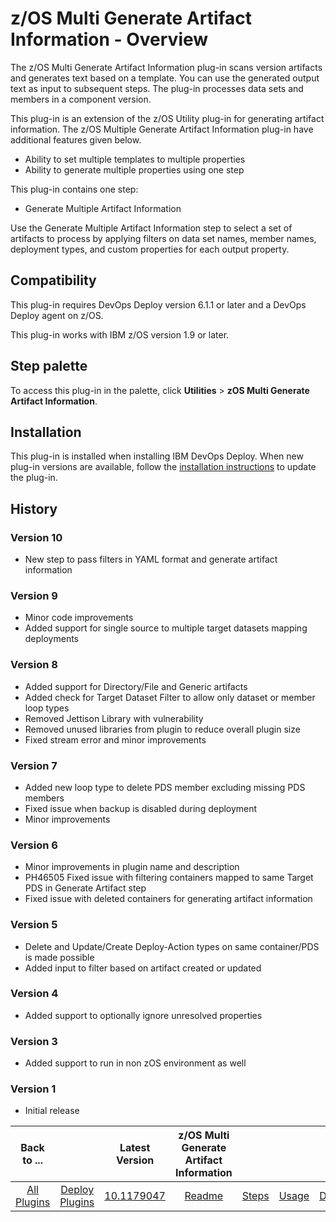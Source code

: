 # z/OS Multi Generate Artifact Information - Overview

The z/OS Multi Generate Artifact Information plug-in scans version artifacts and generates text based on a template. You can use the generated output text as input to subsequent steps. The plug-in processes data sets and members in a component version.

This plug-in is an extension of the z/OS Utility plug-in for generating artifact information. The z/OS Multiple Generate Artifact Information plug-in have additional features given below.

* Ability to set multiple templates to multiple properties
* Ability to generate multiple properties using one step

This plug-in contains one step:

* Generate Multiple Artifact Information

Use the Generate Multiple Artifact Information step to select a set of artifacts to process by applying filters on data set names, member names, deployment types, and custom properties for each output property.

## Compatibility

This plug-in requires DevOps Deploy version 6.1.1 or later and a DevOps Deploy agent on z/OS.

This plug-in works with IBM z/OS version 1.9 or later.

## Step palette

To access this plug-in in the palette, click **Utilities** > **zOS Multi Generate Artifact Information**.

## Installation

This plug-in is installed when installing IBM DevOps Deploy. When new plug-in versions are available, follow the [installation instructions](https://community.ibm.com/community/user/wasdevops/blogs/laurel-dickson-bull1/2022/06/13/install-plugins "Installing plug-ins in DevOps Deploy") to update the plug-in.

## History

### Version 10

* New step to pass filters in YAML format and generate artifact information

### Version 9

* Minor code improvements
* Added support for single source to multiple target datasets mapping deployments

### Version 8

* Added support for Directory/File and Generic artifacts
* Added check for Target Dataset Filter to allow only dataset or member loop types
* Removed Jettison Library with vulnerability
* Removed unused libraries from plugin to reduce overall plugin size
* Fixed stream error and minor improvements

### Version 7

* Added new loop type to delete PDS member excluding missing PDS members
* Fixed issue when backup is disabled during deployment
* Minor improvements

### Version 6

* Minor improvements in plugin name and description
* PH46505 Fixed issue with filtering containers mapped to same Target PDS in Generate Artifact step
* Fixed issue with deleted containers for generating artifact information

### Version 5

* Delete and Update/Create Deploy-Action types on same container/PDS is made possible
* Added input to filter based on artifact created or updated

### Version 4

* Added support to optionally ignore unresolved properties

### Version 3

* Added support to run in non zOS environment as well

### Version 1

* Initial release


|          Back to ...          |                                |                                                                                   Latest Version                                                                                    | z/OS Multi Generate Artifact Information |                   |                   |                           |
|:-----------------------------:|:------------------------------:|:-----------------------------------------------------------------------------------------------------------------------------------------------------------------------------------:|:----------------------------------------:|:-----------------:|:-----------------:|:-------------------------:|
| [All Plugins](../../index.md) | [Deploy Plugins](../README.md) | [10.1179047](https://raw.githubusercontent.com/UrbanCode/IBM-UCD-PLUGINS/main/files/zos-multi-generate-artifact-info/devops-deploy-zos-multi-generate-artifact-info-10.1179047.zip) |           [Readme](README.md)            | [Steps](steps.md) | [Usage](usage.md) | [Downloads](downloads.md) |
